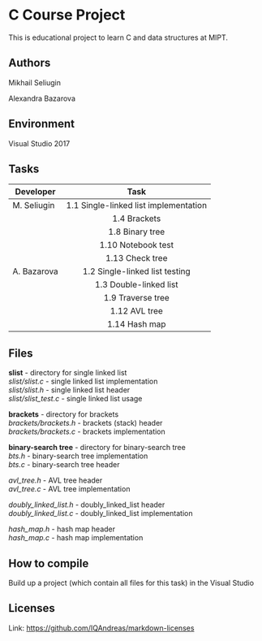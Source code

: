 # C Course Project

This is educational project to learn C and data structures at MIPT.

## Authors

Mikhail Seliugin

Alexandra Bazarova

## Environment

Visual Studio 2017

## Tasks

| Developer      | Task                                    |
| -------------- |:---------------------------------------:|
| M. Seliugin    | 1.1 Single-linked list implementation 
|                | 1.4 Brackets                            |
|                | 1.8 Binary tree                         |
|                | 1.10 Notebook test                      |
|                | 1.13 Check tree                         |
| A. Bazarova    | 1.2 Single-linked list testing          |
|                | 1.3 Double-linked list                  |
|                | 1.9 Traverse tree                       |
|                | 1.12 AVL tree                           |
|                | 1.14 Hash map                           |



## Files

**slist** - directory for single linked list  
*slist/slist.c* - single linked list implementation  
*slist/slist.h* - single linked list header  
*slist/slist_test.c* - single linked list usage

**brackets** - directory for brackets  
*brackets/brackets.h* - brackets (stack) header  
*brackets/brackets.с* - brackets implementation  

**binary-search tree** -  directory for binary-search tree  
*bts.h* - binary-search tree implementation  
*bts.c* - binary-search tree header  

*avl_tree.h* - AVL tree header  
*avl_tree.c* - AVL tree implementation

*doubly_linked_list.h* - doubly_linked_list header  
*doubly_linked_list.c* - doubly_linked_list implementation

*hash_map.h* - hash map header  
*hash_map.с* - hash map implementation

## How to compile

Build up a project (which contain all files for this task)  in the Visual Studio

## Licenses

Link: https://github.com/IQAndreas/markdown-licenses
